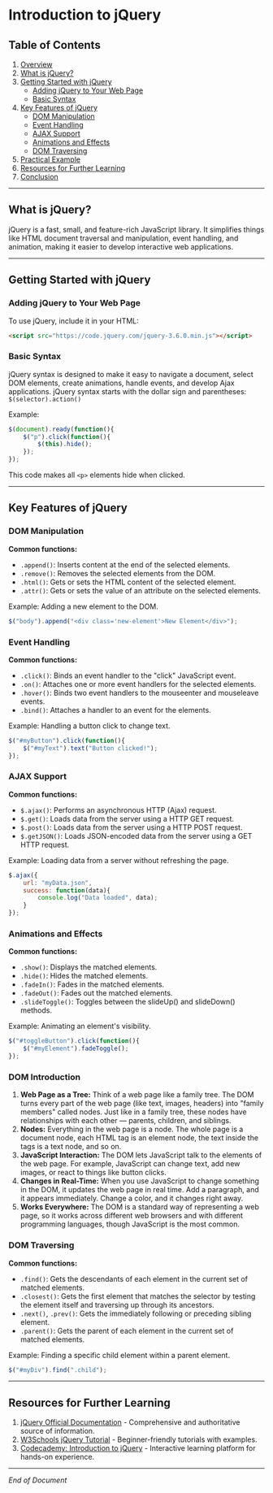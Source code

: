 # Introduction to jQuery

## Table of Contents

1. [Overview](#overview)
2. [What is jQuery?](#what-is-jquery)
3. [Getting Started with jQuery](#getting-started-with-jquery)
   - [Adding jQuery to Your Web Page](#adding-jquery-to-your-web-page)
   - [Basic Syntax](#basic-syntax)
4. [Key Features of jQuery](#key-features-of-jquery)
   - [DOM Manipulation](#dom-manipulation)
   - [Event Handling](#event-handling)
   - [AJAX Support](#ajax-support)
   - [Animations and Effects](#animations-and-effects)
   - [DOM Traversing](#dom-traversing)
5. [Practical Example](#practical-example)
6. [Resources for Further Learning](#resources-for-further-learning)
7. [Conclusion](#conclusion)

---

## What is jQuery?

jQuery is a fast, small, and feature-rich JavaScript library. It simplifies things like HTML document traversal and manipulation, event handling, and animation, making it easier to develop interactive web applications.

---

## Getting Started with jQuery

### Adding jQuery to Your Web Page

To use jQuery, include it in your HTML:

```html
<script src="https://code.jquery.com/jquery-3.6.0.min.js"></script>
```

### Basic Syntax

jQuery syntax is designed to make it easy to navigate a document, select DOM elements, create animations, handle events, and develop Ajax applications. jQuery syntax starts with the dollar sign and parentheses: `$(selector).action()`

Example:

```javascript
$(document).ready(function(){
    $("p").click(function(){
        $(this).hide();
    });
});
```

This code makes all `<p>` elements hide when clicked.

---

## Key Features of jQuery

### DOM Manipulation

**Common functions:**

- `.append()`: Inserts content at the end of the selected elements.
- `.remove()`: Removes the selected elements from the DOM.
- `.html()`: Gets or sets the HTML content of the selected element.
- `.attr()`: Gets or sets the value of an attribute on the selected elements.

Example: Adding a new element to the DOM.

```javascript
$("body").append("<div class='new-element'>New Element</div>");
```

### Event Handling

**Common functions:**

- `.click()`: Binds an event handler to the "click" JavaScript event.
- `.on()`: Attaches one or more event handlers for the selected elements.
- `.hover()`: Binds two event handlers to the mouseenter and mouseleave events.
- `.bind()`: Attaches a handler to an event for the elements.

Example: Handling a button click to change text.

```javascript
$("#myButton").click(function(){
    $("#myText").text("Button clicked!");
});
```

### AJAX Support

**Common functions:**

- `$.ajax()`: Performs an asynchronous HTTP (Ajax) request.
- `$.get()`: Loads data from the server using a HTTP GET request.
- `$.post()`: Loads data from the server using a HTTP POST request.
- `$.getJSON()`: Loads JSON-encoded data from the server using a GET HTTP request.

Example: Loading data from a server without refreshing the page.

```javascript
$.ajax({
    url: "myData.json",
    success: function(data){
        console.log("Data loaded", data);
    }
});
```

### Animations and Effects

**Common functions:**

- `.show()`: Displays the matched elements.
- `.hide()`: Hides the matched elements.
- `.fadeIn()`: Fades in the matched elements.
- `.fadeOut()`: Fades out the matched elements.
- `.slideToggle()`: Toggles between the slideUp() and slideDown() methods.

Example: Animating an element's visibility.

```javascript
$("#toggleButton").click(function(){
    $("#myElement").fadeToggle();
});
```

### DOM Introduction

1. **Web Page as a Tree:** Think of a web page like a family tree. The DOM turns every part of the web page (like text, images, headers) into "family members" called nodes. Just like in a family tree, these nodes have relationships with each other — parents, children, and siblings.
2. **Nodes:** Everything in the web page is a node. The whole page is a document node, each HTML tag is an element node, the text inside the tags is a text node, and so on.
3. **JavaScript Interaction:** The DOM lets JavaScript talk to the elements of the web page. For example, JavaScript can change text, add new images, or react to things like button clicks.
4. **Changes in Real-Time:** When you use JavaScript to change something in the DOM, it updates the web page in real time. Add a paragraph, and it appears immediately. Change a color, and it changes right away.
5. **Works Everywhere:** The DOM is a standard way of representing a web page, so it works across different web browsers and with different programming languages, though JavaScript is the most common.

### DOM Traversing

**Common functions:**

- `.find()`: Gets the descendants of each element in the current set of matched elements.
- `.closest()`: Gets the first element that matches the selector by testing the element itself and traversing up through its ancestors.
- `.next()`, `.prev()`: Gets the immediately following or preceding sibling element.
- `.parent()`: Gets the parent of each element in the current set of matched elements.

Example: Finding a specific child element within a parent element.

```javascript
$("#myDiv").find(".child");
```

---

## Resources for Further Learning

1. [jQuery Official Documentation](https://api.jquery.com/) - Comprehensive and authoritative source of information.
2. [W3Schools jQuery Tutorial](https://www.w3schools.com/jquery/) - Beginner-friendly tutorials with examples.
3. [Codecademy: Introduction to jQuery](https://www.codecademy.com/learn/learn-jquery) - Interactive learning platform for hands-on experience.

---

*End of Document*
